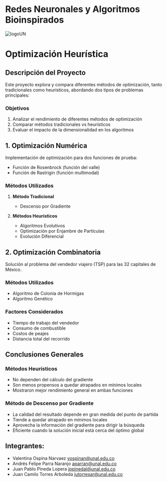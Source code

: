 # Redes Neuronales y Algoritmos Bioinspirados

![logoUN](https://github.com/user-attachments/assets/6a75b35f-c2f7-425e-8a39-6d1384be3244)

# Optimización Heurística

## Descripción del Proyecto
Este proyecto explora y compara diferentes métodos de optimización, tanto tradicionales como heurísticos, abordando dos tipos de problemas principales:

### Objetivos
1. Analizar el rendimiento de diferentes métodos de optimización
2. Comparar métodos tradicionales vs heurísticos
3. Evaluar el impacto de la dimensionalidad en los algoritmos

## 1. Optimización Numérica
Implementación de optimización para dos funciones de prueba:
- Función de Rosenbrock (función del valle)
- Función de Rastrigin (función multimodal)

### Métodos Utilizados
1. **Método Tradicional**
   - Descenso por Gradiente

2. **Métodos Heurísticos**
   - Algoritmos Evolutivos
   - Optimización por Enjambre de Partículas
   - Evolución Diferencial

## 2. Optimización Combinatoria
Solución al problema del vendedor viajero (TSP) para las 32 capitales de México.

### Métodos Utilizados
- Algoritmo de Colonia de Hormigas
- Algoritmo Genético

### Factores Considerados
- Tiempo de trabajo del vendedor
- Consumo de combustible
- Costos de peajes
- Distancia total del recorrido

## Conclusiones Generales

### Métodos Heurísticos
- No dependen del cálculo del gradiente
- Son menos propensos a quedar atrapados en mínimos locales
- Mostraron mejor rendimiento general en ambas funciones

### Método de Descenso por Gradiente
- La calidad del resultado depende en gran medida del punto de partida
- Tiende a quedar atrapado en mínimos locales
- Aprovecha la información del gradiente para dirigir la búsqueda
- Eficiente cuando la solución inicial está cerca del óptimo global


## Integrantes:
  - Valentina Ospina Narvaez
    vospinan@unal.edu.co
  - Andrés Felipe Parra Naranjo
    aparran@unal.edu.co
  - Juan Pablo Pineda Lopera
    jppinedal@unal.edu.co
  - Juan Camilo Torres Arboleda
    jutorresar@unal.edu.co
